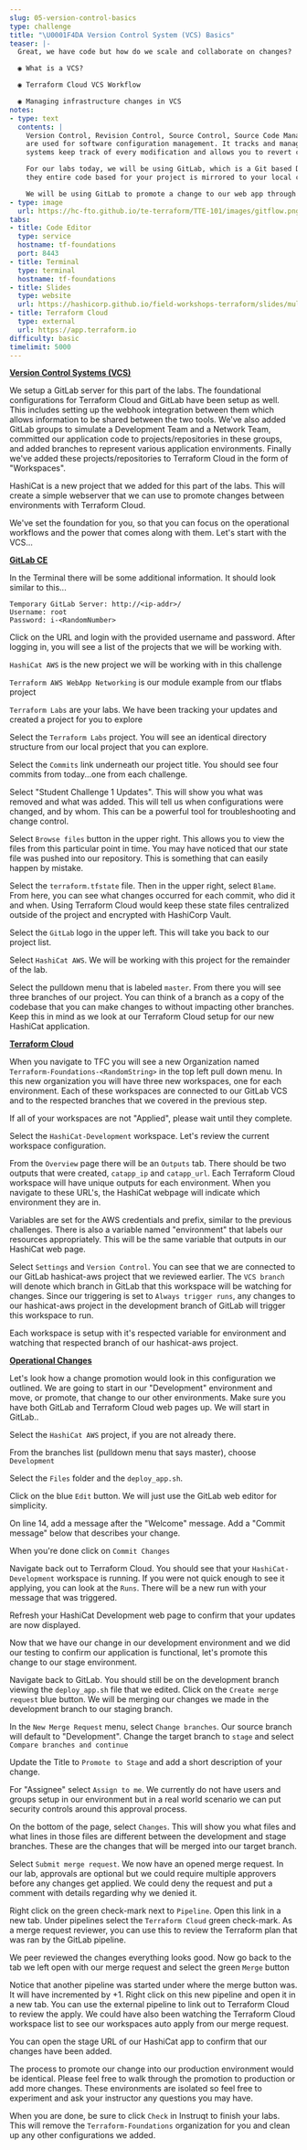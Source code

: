 ```yaml
---
slug: 05-version-control-basics
type: challenge
title: "\U0001F4DA Version Control System (VCS) Basics"
teaser: |-
  Great, we have code but how do we scale and collaborate on changes?

  ◉ What is a VCS?

  ◉ Terraform Cloud VCS Workflow

  ◉ Managing infrastructure changes in VCS
notes:
- type: text
  contents: |
    Version Control, Revision Control, Source Control, Source Code Management are all synonymous. Version control systems
    are used for software configuration management. It tracks and manages changes to source code over time. Version control
    systems keep track of every modification and allows you to revert changes to any point in time.

    For our labs today, we will be using GitLab, which is a Git based Distributed VCS. This is just a way of saying that
    they entire code based for your project is mirrored to your local computer for local development.

    We will be using GitLab to promote a change to our web app through Development into Stage and then into Production.
- type: image
  url: https://hc-fto.github.io/te-terraform/TTE-101/images/gitflow.png
tabs:
- title: Code Editor
  type: service
  hostname: tf-foundations
  port: 8443
- title: Terminal
  type: terminal
  hostname: tf-foundations
- title: Slides
  type: website
  url: https://hashicorp.github.io/field-workshops-terraform/slides/multi-cloud/terraform-cloud/version-control/#2
- title: Terraform Cloud
  type: external
  url: https://app.terraform.io
difficulty: basic
timelimit: 5000
---
```

[<ins>**Version Control Systems (VCS)**</ins>](https://www.terraform.io/docs/state/remote.html)

We setup a GitLab server for this part of the labs.  The foundational configurations for Terraform Cloud and GitLab have been setup as well. This includes setting up the
webhook integration between them which allows information to be shared between the two tools. We've also added GitLab groups to simulate a Development Team and a Network
Team, committed our application code to projects/repositories in these groups, and added branches to represent various application environments. Finally we've added these
projects/repositories to Terraform Cloud in the form of "Workspaces".

HashiCat is a new project that we added for this part of the labs. This will create a simple webserver that we can use to promote changes between environments with
Terraform Cloud.

We've set the foundation for you, so that you can focus on the operational workflows and the power that comes along with them.  Let's start with the VCS...

[<ins>**GitLab CE**</ins>](https://about.GitLab.com/stages-devops-lifecycle/)

In the Terminal there will be some additional information. It should look similar to this...

```
Temporary GitLab Server: http://<ip-addr>/
Username: root
Password: i-<RandomNumber>
```

Click on the URL and login with the provided username and password. After logging in, you will see a list of the projects
that we will be working with.

`HashiCat AWS` is the new project we will be working with in this challenge

`Terraform AWS WebApp Networking` is our module example from our tflabs project

`Terraform Labs` are your labs. We have been tracking your updates and created a project for you to explore

Select the `Terraform Labs` project. You will see an identical directory structure from our local project that you can
explore.

Select the `Commits` link underneath our project title. You should see four commits from today...one from each challenge.

Select "Student Challenge 1 Updates". This will show you what was removed and what was added. This will tell us when configurations were
changed, and by whom. This can be a powerful tool for troubleshooting and change control.

Select `Browse files` button in the upper right. This allows you to view the files from this particular point in time. You may have noticed that
our state file was pushed into our repository. This is something that can easily happen by mistake.

Select the `terraform.tfstate` file. Then in the upper right, select `Blame`. From here, you can see what changes occurred
for each commit, who did it and when. Using Terraform Cloud would keep these state files centralized outside of the project and
encrypted with HashiCorp Vault.

Select the `GitLab` logo in the upper left. This will take you back to our project list.

Select `HashiCat AWS`. We will be working with this project for the remainder of the lab.

Select the pulldown menu that is labeled `master`. From there you will see three branches of our project. You can think of
a branch as a copy of the codebase that you can make changes to without impacting other branches. Keep this in mind as we look
at our Terraform Cloud setup for our new HashiCat application.

[<ins>**Terraform Cloud**</ins>](https://app.terraform.io/app/organizations)

When you navigate to TFC you will see a new Organization named `Terraform-Foundations-<RandomString>` in the top left pull down menu.
In this new organization you will have three new workspaces, one for each environment. Each of these workspaces are connected to our
GitLab VCS and to the respected branches that we covered in the previous step.

If all of your workspaces are not "Applied", please wait until they complete.

Select the `HashiCat-Development` workspace. Let's review the current workspace configuration.

From the `Overview` page there will be an `Outputs` tab. There should be two outputs that were created, `catapp_ip` and `catapp_url`. Each
Terraform Cloud workspace will have unique outputs for each environment. When you navigate to these URL's, the HashiCat webpage will indicate
which environment they are in.

Variables are set for the AWS credentials and prefix, similar to the previous challenges. There is also a variable named "environment" that
labels our resources appropriately. This will be the same variable that outputs in our HashiCat web page.

Select `Settings` and `Version Control`. You can see that we are connected to our GitLab hashicat-aws project that we reviewed
earlier. The `VCS branch` will denote which branch in GitLab that this workspace will be watching for changes. Since our triggering
is set to `Always trigger runs`, any changes to our hashicat-aws project in the development branch of GitLab will trigger this
workspace to run.

Each workspace is setup with it's respected variable for environment and watching that respected branch of our hashicat-aws project.

<ins>**Operational Changes**</ins>

Let's look how a change promotion would look in this configuration we outlined. We are going to start in our "Development" environment
and move, or promote, that change to our other environments. Make sure you have both GitLab and Terraform Cloud web pages up. We will
start in GitLab..

Select the `HashiCat AWS` project, if you are not already there.

From the branches list (pulldown menu that says master), choose `Development`

Select the `Files` folder and the `deploy_app.sh`.

Click on the blue `Edit` button. We will just use the GitLab web editor for simplicity.

On line 14, add a message after the "Welcome" message. Add a "Commit message" below that describes your change.

When you're done click on `Commit Changes`

Navigate back out to Terraform Cloud. You should see that your `HashiCat-Development` workspace is running. If you were not quick enough
to see it applying, you can look at the `Runs`. There will be a new run with your message that was triggered.

Refresh your HashiCat Development web page to confirm that your updates are now displayed.

Now that we have our change in our development environment and we did our testing to confirm our application is functional, let's promote this
change to our stage environment.

Navigate back to GitLab. You should still be on the development branch viewing the `deploy_app.sh` file that we edited. Click on the
`Create merge request` blue button. We will be merging our changes we made in the development branch to our staging branch.

In the `New Merge Request` menu, select `Change branches`. Our source branch will default to "Development". Change the target branch to
`stage` and select `Compare branches and continue`

Update the Title to `Promote to Stage` and add a short description of your change.

For "Assignee" select `Assign to me`. We currently do not have users and groups setup in our environment but in a real world scenario
we can put security controls around this approval process.

On the bottom of the page, select `Changes`. This will show you what files and what lines in those files are different between the development
and stage branches. These are the changes that will be merged into our target branch.

Select `Submit merge request`. We now have an opened merge request. In our lab, approvals are optional but we could require multiple approvers
before any changes get applied. We could deny the request and put a comment with details regarding why we denied it.

Right click on the green check-mark next to `Pipeline`. Open this link in a new tab. Under pipelines select the `Terraform Cloud` green check-mark.
As a merge request reviewer, you can use this to review the Terraform plan that was ran by the GitLab pipeline.

We peer reviewed the changes everything looks good. Now go back to the tab we left open with our merge request and select the green `Merge` button

Notice that another pipeline was started under where the merge button was. It will have incremented by +1. Right click on this new pipeline and
open it in a new tab. You can use the external pipeline to link out to Terraform Cloud to review the apply. We could have also been watching
the Terraform Cloud workspace list to see our workspaces auto apply from our merge request.

You can open the stage URL of our HashiCat app to confirm that our changes have been added.

The process to promote our change into our production environment would be identical. Please feel free to walk through the promotion to production or
add more changes. These environments are isolated so feel free to experiment and ask your instructor any questions you may have.

When you are done, be sure to click `Check` in Instruqt to finish your labs. This will remove the `Terraform-Foundations` organization for you and
clean up any other configurations we added.
